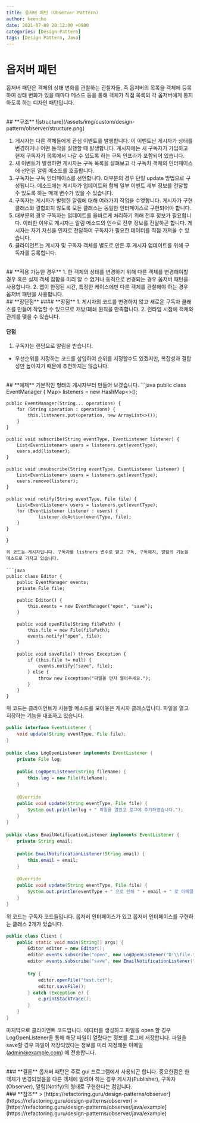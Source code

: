 ```yaml
---
title: 옵저버 패턴 (Observer Pattern)
author: keencho
date: 2021-07-09 20:12:00 +0900
categories: [Design Pattern]
tags: [Design Pattern, Java]
---
```


# **옵저버 패턴**
옵저버 패턴은 객체의 상태 변화를 관찰하는 관찰자들, 즉 옵저버의 목록을 객체에 등록하여 상태 변화가 있을 때마다 메스드 등을 통해 객체가 직접 목록의 각 옵저버에게 통지하도록 하는 디자인 패턴입니다.

<br/>
## **구조**
![structure](/assets/img/custom/design-pattern/observer/structure.png)

1. 게시자는 다른 객체들에게 관심 이벤트를 발행합니다. 이 이벤트난 게시자가 상태를 변경하거나 어떤 동작을 실행할 때 발생합니다.
게시자에는 새 구독자가 가입하고 현재 구독자가 목록에서 나갈 수 있도록 하는 구독 인프라가 포함되어 있습니다.
2. 새 이벤트가 발생하면 게시자는 구독 목록을 살펴보고 각 구독차 객체의 인터페이스에 선언된 알림 메소드를 호출합니다.
3. 구독자는 구독 인터페이스를 선언합니다. 대부분의 경우 단일 update 방법으로 구성됩니다. 메소드에는 게시자가 업데이트와 함께 일부 이벤트 세부 정보를 전달할 수 있도록 하는 매개 변수가 있을 수 있습니다.
4. 구독자는 게시자가 발행한 알림에 대해 여러가지 작업을 수앻합니다. 게시자가 구현클래스와 결합되지 않도록 모든 클래스는 동일한 인터페이스로 구현되어야 합니다.
5. 대부분의 경우 구독자는 업데이트를 올바르게 처리하기 위해 전후 정보가 필요합니다. 이러한 이유로 게시자는 알림 메소드의 인수로 전후 정보를 전달하곤 합니다.
게시자는 자기 자신을 인자로 전달하여 구독자가 필요한 데이터를 직접 가져올 수 있습니다.
6. 클라이언트는 게시자 및 구독자 객체를 별도로 만든 후 게시자 업데이트를 위해 구독자를 등록합니다.

<br/>
## **적용 가능한 경우**
1. 한 객체의 상태를 변경하기 위해 다른 객체를 변경해야할 경우 혹은 실제 객체 집합을 미리 알 수 없거나 동적으로 변경되는 경우 옵저버 패턴을 사용합니다.
2. 앱이 한정된 시간, 특정한 케이스에만 다른 객체를 관찰해야 하는 경우 옵저버 패턴을 사용합니다.

<br/>
## **장단점**
#### **장점**
1. 게시자의 코드를 변경하지 않고 새로운 구독자 클래스를 만들어 작업할 수 있으므로 개방/폐쇄 원칙을 만족합니다.
2. 런타임 시점에 객체와 관계를 맺을 수 있습니다.

#### **단점**
1. 구독자는 랜덤으로 알림을 받습니다.
  - 우선순위를 지정하는 코드를 삽입하여 순위를 지정할수도 있겠지만, 복잡성과 결합성만 높아지기 때문에 추천하지는 않습니다.

<br/>
## **예제**
기본적인 형태의 게시자부터 만들어 보겠습니다.
```java
public class EventManager {
    Map<String, List<EventListener>> listeners = new HashMap<>();

    public EventManager(String... operations) {
        for (String operation : operations) {
            this.listeners.put(operation, new ArrayList<>());
        }
    }

    public void subscribe(String eventType, EventListener listener) {
        List<EventListener> users = listeners.get(eventType);
        users.add(listener);
    }

    public void unsubscribe(String eventType, EventListener listener) {
        List<EventListener> users = listeners.get(eventType);
        users.remove(listener);
    }

    public void notify(String eventType, File file) {
        List<EventListener> users = listeners.get(eventType);
        for (EventListener listener : users) {
                listener.doAction(eventType, file);
        }
    }
}
```
위 코드는 게시자입니다. 구독자를 listners 변수로 받고 구독, 구독해지, 알림의 기능을 메소드로 가지고 있습니다.

```java
public class Editor {
    public EventManager events;
    private File file;

    public Editor() {
        this.events = new EventManager("open", "save");
    }

    public void openFile(String filePath) {
        this.file = new File(filePath);
        events.notify("open", file);
    }

    public void saveFile() throws Exception {
        if (this.file != null) {
            events.notify("save", file);
        } else {
            throw new Exception("파일을 먼저 열어주세요.");
        }
    }
}
```
위 코드는 클라이언트가 사용할 메소드를 모아놓은 게시자 클래스입니다. 파일을 열고 저장하는 기능을 내포하고 있습니다.

```java
public interface EventListener {
    void update(String eventType, File file);
}

public class LogOpenListener implements EventListener {
    private File log;

    public LogOpenListener(String fileName) {
        this.log = new File(fileName);
    }

    @Override
    public void update(String eventType, File file) {
        System.out.println(log + " 파일을 열었고 로그에 추가하였습니다.");
    }
}

public class EmailNotificationListener implements EventListener {
    private String email;

    public EmailNotificationListener(String email) {
        this.email = email;
    }

    @Override
    public void update(String eventType, File file) {
        System.out.println(eventType + " 으로 인해 " + email + " 로 이메일을 전송하였습니다.");
    }
}
```
위 코드는 구독자 코드들입니다. 옵저버 인터페이스가 있고 옵저버 인터페이스를 구현하는 클래스 2개가 있습니다.

```java
public class Client {
    public static void main(String[] args) {
        Editor editor = new Editor();
        editor.events.subscribe("open", new LogOpenListener("D:\\file.txt"));
        editor.events.subscribe("save", new EmailNotificationListener("admin@example.com"));

        try {
            editor.openFile("test.txt");
            editor.saveFile();
        } catch (Exception e) {
            e.printStackTrace();
        }
    }
}
```
마지막으로 클라이언트 코드입니다. 에디터를 생성하고 파일을 open 할 경우 LogOpenListener을 통해 해당 파일이 열렸다는 정보를 로그에 저장합니다.
파일을 save할 경우 파일이 저장되었다는 정보를 미리 지정해둔 이메일(admin@example.com) 에 전송합니다.

<br/>
### **결론**
옵저버 패턴은 주로 gui 프로그램에서 사용되곤 합니다. 중요한점은 한 객체가 변경되었음을 다른 객체에 알려야 하는 경우 게시자(Publisher), 구독자(Observer), 알림(Notify)의 형태로 구현한다는 점입니다.

<br/>
### **참조**
> [https://refactoring.guru/design-patterns/observer](https://refactoring.guru/design-patterns/observer)
> [https://refactoring.guru/design-patterns/observer/java/example](https://refactoring.guru/design-patterns/observer/java/example)
